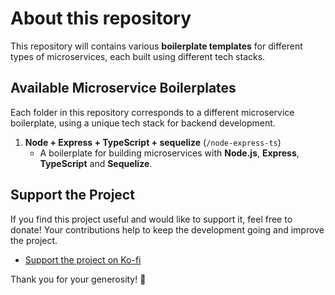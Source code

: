 # About this repository

This repository will contains various **boilerplate templates** for different types of microservices, each built using different tech stacks.

## Available Microservice Boilerplates

Each folder in this repository corresponds to a different microservice boilerplate, using a unique tech stack for backend development.

1. **Node + Express + TypeScript + sequelize** (`/node-express-ts`)
   - A boilerplate for building microservices with **Node.js**, **Express**, **TypeScript** and **Sequelize**.

## Support the Project

If you find this project useful and would like to support it, feel free to donate! Your contributions help to keep the development going and improve the project.

- [Support the project on Ko-fi](https://ko-fi.com/kaieitokiyasu)

Thank you for your generosity! 🙏
